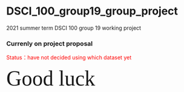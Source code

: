 # DSCI_100_group19_group_project
2021 summer term DSCI 100 group 19 working project

### **Currenly on project proposal**
<span style="color:red"> Status：have not decided using which dataset yet</span> 


<span style="font-family:Papyrus; font-size:4em;">Good luck</span>
